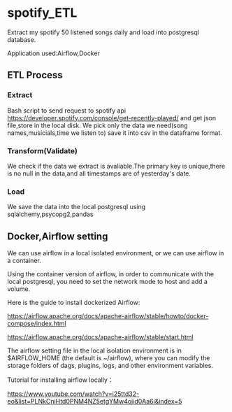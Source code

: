 # spotify_ETL
Extract my spotify 50 listened songs daily and load into postgresql database.

Application used:Airflow,Docker

## ETL Process

### Extract
Bash script to send request to spotify api https://developer.spotify.com/console/get-recently-played/ and get json file,store in the local disk.
We pick only the data we need(song names,musicials,time we listen to) save it into csv in the dataframe format.

### Transform(Validate)
We check if the data we extract is avaliable.The primary key is unique,there is no null in the data,and all timestamps are of yesterday's date.

### Load
We save the data into the local postgresql using sqlalchemy,psycopg2,pandas

## Docker,Airflow setting
We can use airflow in a local isolated environment, or we can use airflow in a container.

Using the container version of airflow, in order to communicate with the local postgresql, you need to set the network mode to host and add a volume.

Here is the guide to install dockerized Airflow:

https://airflow.apache.org/docs/apache-airflow/stable/howto/docker-compose/index.html

https://airflow.apache.org/docs/apache-airflow/stable/start.html

The airflow setting file in the local isolation environment is in $AIRFLOW_HOME (the default is ~/airflow), where you can modify the storage folders of dags, plugins, logs, and other environment variables.

Tutorial for installing airflow locally：

https://www.youtube.com/watch?v=i25ttd32-eo&list=PLNkCniHtd0PNM4NZ5etgYMw4ojid0Aa6i&index=5
